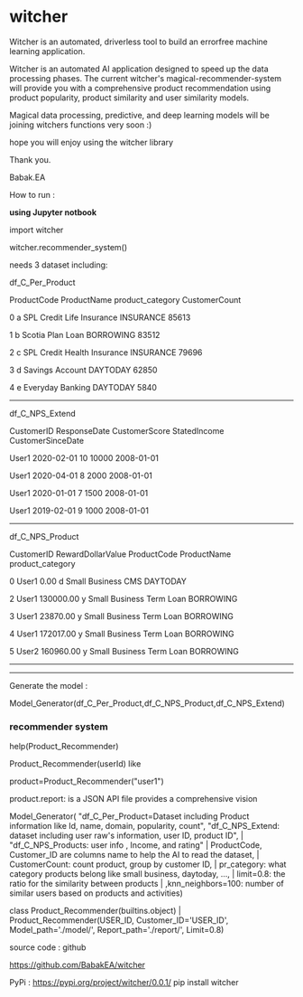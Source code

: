 # witcher
Witcher is an automated, driverless tool to build an errorfree machine learning application.


Witcher is an automated AI application designed to speed up the data processing phases.
The current witcher's magical-recommender-system will provide you with a comprehensive product recommendation using product popularity, product similarity and user similarity models.
 
Magical data processing, predictive, and deep learning models will be joining witchers functions very soon :)

hope you will enjoy using the witcher library

Thank you. 

Babak.EA


How to run : 

<b> using Jupyter notbook </b> 

import witcher

witcher.recommender_system()

needs 3 dataset including:

df_C_Per_Product

ProductCode	ProductName	product_category 	CustomerCount

0	a	SPL Credit Life Insurance		INSURANCE	85613

1	b	Scotia Plan Loan				BORROWING	83512

2	c	SPL Credit Health Insurance		INSURANCE	79696

3	d	Savings Account					DAYTODAY	62850

4	e	Everyday Banking 				DAYTODAY	5840


<hr>

df_C_NPS_Extend

CustomerID	ResponseDate	CustomerScore	StatedIncome	CustomerSinceDate

User1		2020-02-01		10					10000		2008-01-01

User1		2020-04-01		8					2000		2008-01-01

User1		2020-01-01		7					1500		2008-01-01

User1		2019-02-01		9					1000		2008-01-01

<hr>


df_C_NPS_Product

CustomerID	RewardDollarValue	ProductCode	ProductName	product_category 

0	User1	0.00		d	Small Business CMS			DAYTODAY

2	User1	130000.00	y	Small Business Term Loan	BORROWING

3	User1	23870.00	y	Small Business Term Loan	BORROWING

4	User1	172017.00	y	Small Business Term Loan	BORROWING

5	User2	160960.00	y	Small Business Term Loan	BORROWING

<hr>
<hr>

Generate the model : 

Model_Generator(df_C_Per_Product,df_C_NPS_Product,df_C_NPS_Extend)


### recommender system 
help(Product_Recommender)

Product_Recommender(userId) like 

product=Product_Recommender("user1")


product.report: is a JSON API file provides a comprehensive vision 


Model_Generator(
        "df_C_Per_Product=Dataset including Product information like Id, name, domain, popularity, count",
        "df_C_NPS_Extend: dataset including user raw's information, user ID, product ID",
 |      "df_C_NPS_Products: user info , Income, and rating"
 |      ProductCode, Customer_ID are columns name to help the AI to read the dataset,
 |      CustomerCount: count product, group by customer ID,
 |      pr_category: what category products belong like small business, daytoday, ..., 
 |      limit=0.8: the ratio for the similarity between products 
 |      ,knn_neighbors=100: number of similar users based on products and activities)



class Product_Recommender(builtins.object)
 |  Product_Recommender(USER_ID, Customer_ID='USER_ID', Model_path='./model/', Report_path='./report/', Limit=0.8)






source code : github

https://github.com/BabakEA/witcher


PyPi : https://pypi.org/project/witcher/0.0.1/
pip install witcher
